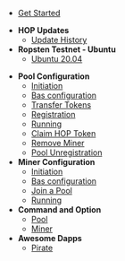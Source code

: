 <!-- docs/_sidebar.md -->


* [Get Started](GETSTARTED.md)
- **HOP Updates** 
  - [Update History](/updates)
- **Ropsten Testnet - Ubuntu** 
  - [Ubuntu 20.04](/ubuntu)
<!-- **BNB Testnet** 
  - [Ubuntu 20.04](/BNBTestnet)-->
- **Pool Configuration**
  - [Initiation](/pool-initiation)
  - [Bas configuration](/pool-bas-configuration)
  - [Transfer Tokens](/pool-transfer-eth-hop)
  - [Registration](/pool-registration)
  - [Running](/pool-run)
  - [Claim HOP Token](/pool-claim)
  - [Remove Miner](/pool-unjoin)
  - [Pool Unregistration](/pool-unreg)
- **Miner Configuration** 
  - [Initiation](/miner-initiation)
  - [Bas configuration](/miner-bas-configuration)
  - [Join a Pool](/miner-join-a-pool)
  - [Running](/miner-run)
- **Command and Option**
  - [Pool](/pool-command-option)
  - [Miner](/miner-command-option)
- **Awesome Dapps**
  - [Pirate](/pirate-dapp)